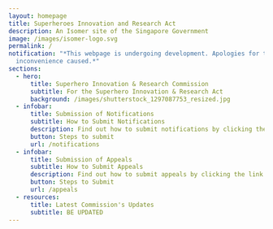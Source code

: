 ```yaml
---
layout: homepage
title: Superheroes Innovation and Research Act
description: An Isomer site of the Singapore Government
image: /images/isomer-logo.svg
permalink: /
notification: "*This webpage is undergoing development. Apologies for the
  inconvenience caused.*"
sections:
  - hero:
      title: Superhero Innovation & Research Commission
      subtitle: For the Superhero Innovation & Research Act
      background: /images/shutterstock_1297087753_resized.jpg
  - infobar:
      title: Submission of Notifications
      subtitle: How to Submit Notifications
      description: Find out how to submit notifications by clicking the link below.
      button: Steps to submit
      url: /notifications
  - infobar:
      title: Submission of Appeals
      subtitle: How to Submit Appeals
      description: Find out how to submit appeals by clicking the link below.
      button: Steps to Submit
      url: /appeals
  - resources:
      title: Latest Commission's Updates
      subtitle: BE UPDATED
---
```

